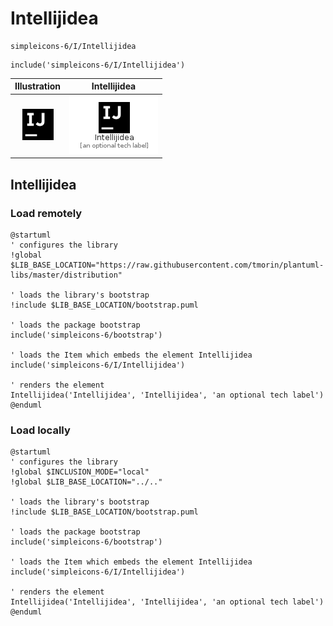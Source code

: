 # Intellijidea


```text
simpleicons-6/I/Intellijidea
```

```text
include('simpleicons-6/I/Intellijidea')
```



| Illustration | Intellijidea |
| :---: | :---: |
| ![illustration for Illustration](../../simpleicons-6/I/Intellijidea.png) | ![illustration for Intellijidea](../../simpleicons-6/I/Intellijidea.Local.png) |




## Intellijidea

### Load remotely
```plantuml
@startuml
' configures the library
!global $LIB_BASE_LOCATION="https://raw.githubusercontent.com/tmorin/plantuml-libs/master/distribution"

' loads the library's bootstrap
!include $LIB_BASE_LOCATION/bootstrap.puml

' loads the package bootstrap
include('simpleicons-6/bootstrap')

' loads the Item which embeds the element Intellijidea
include('simpleicons-6/I/Intellijidea')

' renders the element
Intellijidea('Intellijidea', 'Intellijidea', 'an optional tech label')
@enduml
```

### Load locally
```plantuml
@startuml
' configures the library
!global $INCLUSION_MODE="local"
!global $LIB_BASE_LOCATION="../.."

' loads the library's bootstrap
!include $LIB_BASE_LOCATION/bootstrap.puml

' loads the package bootstrap
include('simpleicons-6/bootstrap')

' loads the Item which embeds the element Intellijidea
include('simpleicons-6/I/Intellijidea')

' renders the element
Intellijidea('Intellijidea', 'Intellijidea', 'an optional tech label')
@enduml
```

